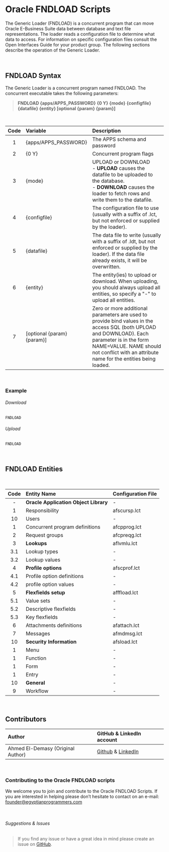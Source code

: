 # Oracle FNDLOAD Scripts

The Generic Loader (FNDLOAD) is a concurrent program that can move Oracle E-Business Suite data between database and text file representations. The loader reads a configuration file to determine what data to access. For information on specific configuration files consult the Open Interfaces Guide for your product group. The following sections describe the operation of the Generic Loader.

<br>

## FNDLOAD Syntax 

The Generic Loader is a concurrent program named FNDLOAD. The concurrent executable takes the following parameters:

> **FNDLOAD {apps/APPS_PASSWORD} {0 Y} {mode} {configfile} {datafile} {entity} [optional {param} {param}]**

<br>

| Code      | Variable                   | Description                   |
| :-:       | :--------                  | :--------------------------   |
| 1         | {apps/APPS_PASSWORD}       | The APPS schema and password       |
| 2         | {0 Y}                      | Concurrent program flags       |
| 3         | {mode}                     | UPLOAD or DOWNLOAD <br> - **UPLOAD** causes the datafile to be uploaded to the database. <br> - **DOWNLOAD** causes the loader to fetch rows and write them to the datafile.|
| 4         | {configfile}               | The configuration file to use (usually with a suffix of .lct, but not enforced or supplied by the loader).       |
| 5         | {datafile}                 | The data file to write (usually with a suffix of .ldt, but not enforced or supplied by the loader). If the data file already exists, it will be overwritten.       |
| 6         | {entity}                   | The entity(ies) to upload or download. When uploading, you should always upload all entities, so specify a "-" to upload all entities.       |
| 7         | [optional {param} {param}] | Zero or more additional parameters are used to provide bind values in the access SQL (both UPLOAD and DOWNLOAD). Each parameter is in the form NAME=VALUE. NAME should not conflict with an attribute name for the entities being loaded.       |

<br>

### Example

###### Download
```
FNDLOAD
```

###### Upload
```
FNDLOAD
```


<br>

## **FNDLOAD Entities**

<br>

| Code      | Entity Name                           | Configuration File   |
| :-:       | :--------                             | :----   |
| -         | **Oracle Application Object Library** | -       |
| 1         | Responsibility                        | afscursp.lct       |
| 10        | Users                                 | -       |
| 1         | Concurrent program definitions        | afcpprog.lct       |
| 2         | Request groups                        | afcpreqg.lct       |
| 3         | **Lookups**                           | aflvmlu.lct       |
| 3.1       | Lookup types                          | -       |
| 3.2       | Lookup values                         | -       |
| 4         | **Profile options**                   | afscprof.lct       |
| 4.1       | Profile option definitions            | -       |
| 4.2       | profile option values                 | -       |
| 5         | **Flexfields setup**                  | afffload.lct       |
| 5.1       | Value sets                            | -       |
| 5.2       | Descriptive flexfields                | -       |
| 5.3       | Key flexfields                        | -       |
| 6         | Attachments definitions               | afattach.lct       |
| 7         | Messages                              | afmdmsg.lct       |
| 10        | **Security Information**              | afsload.lct       |
| 1         | Menu                                  | -|
| 1         | Function                              | -|
| 1         | Form                                  | -|
| 1         | Entry                                 | -|
| 10        | **General**                           | -|
| 9         | Workflow                              | -|



<br>

## Contributors

| Author | GitHub & LinkedIn account |
| :-  | :---- |
| Ahmed El-Demasy (Original Author) | <a href="https://github.com/demasy">Github</a> & <a href="https://www.linkedin.com/in/demasy">LinkedIn</a> |
<br>

 ### Contributing to the Oracle FNDLOAD scripts
We welcome you to join and contribute to the Oracle FNDLOAD Scripts. If you are interested in helping please don’t hesitate to contact on an e-mail: founder@egyptianprogrammers.com

<br>

###### Suggestions & Issues
> If you find any issue or have a great idea in mind please create an issue on <a href="https://github.com/demasy/Oracle-FNDLOAD-Scripts/issues">GitHub</a>.
